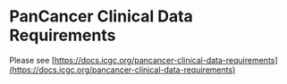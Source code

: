 # PanCancer Clinical Data Requirements

Please see [https://docs.icgc.org/pancancer-clinical-data-requirements](https://docs.icgc.org/pancancer-clinical-data-requirements)
